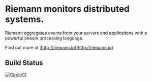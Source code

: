 # Riemann monitors distributed systems.

Riemann aggregates events from your servers and applications with a powerful stream processing language.

Find out more at [http://riemann.io](http://riemann.io)

## Build Status

[![CircleCI](https://circleci.com/gh/riemann/riemann.svg?style=svg)](https://circleci.com/gh/riemann/riemann)


